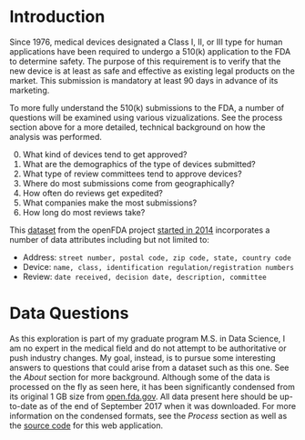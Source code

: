 # Introduction

Since 1976, medical devices designated a Class I, II, or III type for human applications have been required to undergo a 510(k) application to the FDA to determine safety. The purpose of this requirement is to verify that the new device is at least as safe and effective as existing legal products on the market. This submission is mandatory at least 90 days in advance of its marketing.

To more fully understand the 510(k) submissions to the FDA, a number of questions will be examined using various vizualizations. See the process section above for a more detailed, technical background on how the analysis was performed.

0. What kind of devices tend to get approved?
0. What are the demographics of the type of devices submitted?
0. What type of review committees tend to approve devices?
0. Where do most submissions come from geographically?
0. How often do reviews get expedited?
0. What companies make the most submissions?
0. How long do most reviews take?

This [dataset](https://l.rcd.zone/fda-510k-dataset) from the openFDA project [started in 2014](https://open.fda.gov/update/openfda-innovative-initiative-opens-door-to-wealth-of-fda-publicly-available-data/) incorporates a number of data attributes including but not limited to:

- Address: `street number, postal code, zip code, state, country code`
- Device: `name, class, identification regulation/registration numbers`
- Review: `date received, decision date, description, committee`

# Data Questions

As this exploration is part of my graduate program M.S. in Data Science, I am no expert in the medical field and do not attempt to be authoritative or push industry changes. My goal, instead, is to pursue some interesting answers to questions that could arise from a dataset such as this one. See the *About* section for more background. Although some of the data is processed on the fly as seen here, it has been significantly condensed from its original 1 GB size from [open.fda.gov](https://open.fda.gov). All data present here should be up-to-date as of the end of September 2017 when it was downloaded. For more information on the condensed formats, see the *Process* section as well as the [source code](https://l.rcd.zone/fda-repo) for this web application.
